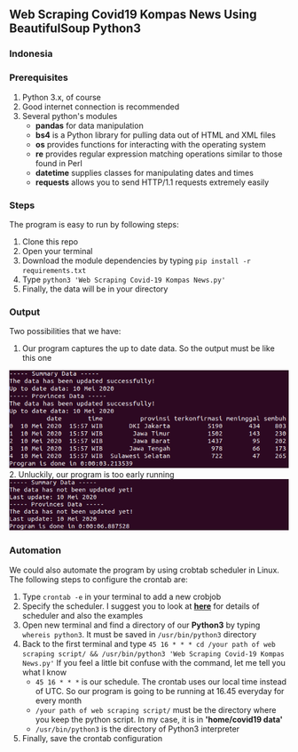 ## Web Scraping Covid19 Kompas News Using BeautifulSoup Python3
### Indonesia

### Prerequisites
1. Python 3.x, of course
2. Good internet connection is recommended
3. Several python's modules
   - **pandas** for data manipulation
   - **bs4** is a Python library for pulling data out of HTML and XML files
   - **os** provides functions for interacting with the operating system
   - **re** provides regular expression matching operations similar to those found in Perl
   - **datetime** supplies classes for manipulating dates and times
   - **requests** allows you to send HTTP/1.1 requests extremely easily

### Steps
The program is easy to run by following steps:
1. Clone this repo
2. Open your terminal
3. Download the module dependencies by typing `pip install -r requirements.txt`
4. Type `python3 'Web Scraping Covid-19 Kompas News.py'`
5. Finally, the data will be in your directory

### Output
Two possibilities that we have:
1. Our program captures the up to date data. So the output must be like this one
<img src='img/Screenshot from 2020-05-10 18-35-28.png' alt='uptodate' class='center'>
2. Unluckily, our program is too early running
<img src='img/Screenshot from 2020-05-10 18-36-33.png' alt='not-uptodate' class='center'>

### Automation
We could also automate the program by using crobtab scheduler in Linux. The following steps to configure the crontab are:
1. Type `crontab -e` in your terminal to add a new crobjob
2. Specify the scheduler. I suggest you to look at [**here**](https://crontab.guru/) for details of scheduler and also the examples
3. Open new terminal and find a directory of our **Python3** by typing `whereis python3`. It must be saved in `/usr/bin/python3` directory
4. Back to the first terminal and type `45 16 * * * cd /your path of web scraping script/ && /usr/bin/python3 'Web Scraping Covid-19 Kompas News.py'`
   If you feel a little bit confuse with the command, let me tell you what I know
   - `45 16 * * *` is our schedule. The crontab uses our local time instead of UTC. So our program is going to be running at 16.45 everyday for every month
   - `/your path of web scraping script/` must be the directory where you keep the python script. In my case, it is in **'home/covid19 data'**
   - `/usr/bin/python3` is the directory of Python3 interpreter
5. Finally, save the crontab configuration

